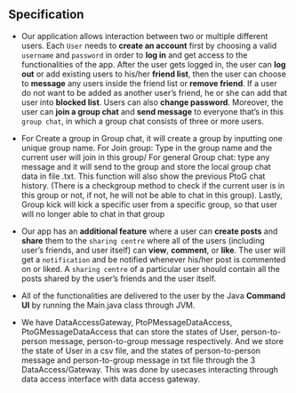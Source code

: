 ## Specification

* Our application allows interaction between two or multiple different users. Each `User` needs to **create an account** first by choosing a valid `username` and `password` in order to **log in** and get access to the functionalities of the app. After the user gets logged in, the user can **log out** or add existing users to his/her **friend list**, then the user can choose to **message** any users inside the friend list or **remove friend**. If a user do not want to be added as another user’s friend, he or she can add that user into **blocked list**. Users can also **change password**. Moreover, the user can **join a group chat** and **send message** to everyone that’s in this `group chat`, in which a group chat consists of three or more users.

* For Create a group in Group chat, it will create a group by inputting one unique group name.
For Join group: Type in the group name and the current user will join in this group/
For general Group chat: type any message and it will send to the group and store the local group chat data in file .txt. This function will also show the previous PtoG chat history. (There is a checkgroup method to check if the current user is in this group or not, if not, he will not be able to chat in this group). Lastly, Group kick will kick a specific user from a specific group, so that user will no longer able to chat in that group

* Our app has an **additional feature** where a user can **create posts** and **share** them to the `sharing centre` where all of the users (including user’s friends, and user itself) can **view**, **comment**, or **like**. The user will get a `notification` and be notified whenever his/her post is commented on or liked. A `sharing centre` of a particular user should contain all the posts shared by the user’s friends and the user itself. 

* All of the functionalities are delivered to the user by the Java **Command UI** by running the Main.java class through JVM.

* We have DataAccessGateway, PtoPMessageDataAccess, PtoGMessageDataAccess that can store the states of User, person-to-person message, person-to-group message respectively. And we store the state of User in a csv file, and the states of person-to-person message and person-to-group message in txt file through the 3 DataAccess/Gateway. This was done by usecases interacting through data access interface with data access gateway.
